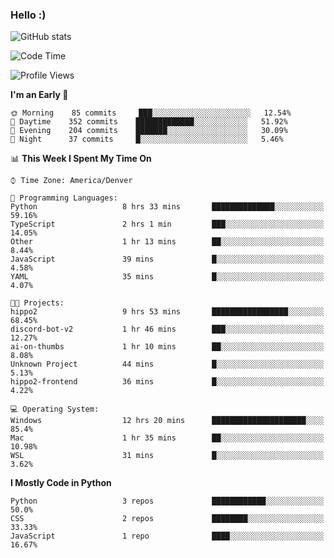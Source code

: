 ### Hello :)

![GitHub stats](https://github-readme-stats.vercel.app/api?username=neverabsolute&count_private=true&include_all_commits=true&bg_color=0D1117&text_color=F3F3F3&title_color=E1E1E1)

<!--START_SECTION:waka-->
![Code Time](http://img.shields.io/badge/Code%20Time-546%20hrs%2037%20mins-blue)

![Profile Views](http://img.shields.io/badge/Profile%20Views-0-blue)

**I'm an Early 🐤** 

```text
🌞 Morning    85 commits     ███░░░░░░░░░░░░░░░░░░░░░░   12.54% 
🌆 Daytime    352 commits    █████████████░░░░░░░░░░░░   51.92% 
🌃 Evening    204 commits    ███████░░░░░░░░░░░░░░░░░░   30.09% 
🌙 Night      37 commits     █░░░░░░░░░░░░░░░░░░░░░░░░   5.46%

```


📊 **This Week I Spent My Time On** 

```text
⌚︎ Time Zone: America/Denver

💬 Programming Languages: 
Python                   8 hrs 33 mins       ██████████████░░░░░░░░░░░   59.16% 
TypeScript               2 hrs 1 min         ███░░░░░░░░░░░░░░░░░░░░░░   14.05% 
Other                    1 hr 13 mins        ██░░░░░░░░░░░░░░░░░░░░░░░   8.44% 
JavaScript               39 mins             █░░░░░░░░░░░░░░░░░░░░░░░░   4.58% 
YAML                     35 mins             █░░░░░░░░░░░░░░░░░░░░░░░░   4.07%

🐱‍💻 Projects: 
hippo2                   9 hrs 53 mins       █████████████████░░░░░░░░   68.45% 
discord-bot-v2           1 hr 46 mins        ███░░░░░░░░░░░░░░░░░░░░░░   12.27% 
ai-on-thumbs             1 hr 10 mins        ██░░░░░░░░░░░░░░░░░░░░░░░   8.08% 
Unknown Project          44 mins             █░░░░░░░░░░░░░░░░░░░░░░░░   5.13% 
hippo2-frontend          36 mins             █░░░░░░░░░░░░░░░░░░░░░░░░   4.22%

💻 Operating System: 
Windows                  12 hrs 20 mins      █████████████████████░░░░   85.4% 
Mac                      1 hr 35 mins        ██░░░░░░░░░░░░░░░░░░░░░░░   10.98% 
WSL                      31 mins             █░░░░░░░░░░░░░░░░░░░░░░░░   3.62%

```

**I Mostly Code in Python** 

```text
Python                   3 repos             ████████████░░░░░░░░░░░░░   50.0% 
CSS                      2 repos             ████████░░░░░░░░░░░░░░░░░   33.33% 
JavaScript               1 repo              ████░░░░░░░░░░░░░░░░░░░░░   16.67%

```



<!--END_SECTION:waka-->
